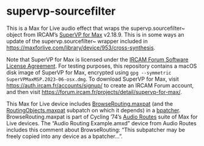 # supervp-sourcefilter

This is a Max for Live audio effect that wraps the supervp.sourcefilter\~ object from IRCAM’s [SuperVP for Max](https://forum.ircam.fr/projects/detail/supervp-for-max/) v2.18.9. This is in some ways an update of the supervp.sourcefilter\~ wrapper included in https://maxforlive.com/library/device/953/cross-synthesis.

Note that SuperVP for Max is licensed under the [IRCAM Forum Software License Agreement](https://forum.ircam.fr/legal/contrat-de-licence-forum-ircam/). For testing purposes, this repository contains a macOS disk image of SuperVP for Max, encrypted using `gpg --symmetric SuperVPMaxMSP.2023-06-osx.dmg`. To download SuperVP for Max, visit https://auth.ircam.fr/accounts/signup/ to create an IRCAM Forum account, and then visit https://forum.ircam.fr/projects/detail/supervp-for-max/.

This Max for Live device includes [BrowseRouting.maxpat](BrowseRouting.maxpat) (and the [RoutingObjects.maxpat](RoutingObjects.maxpat) subpatch on which it depends) in a [bpatcher](https://docs.cycling74.com/latest/refpages/bpatcher). BrowseRouting.maxpat is part of Cycling&nbsp;’74’s [Audio Routes](https://maxforlive.com/library/device/5830/audio-routes) suite of Max for Live devices. The “Audio Routing Example.amxd” device from Audio Routes includes this comment about BrowseRouting: “This subpatcher may be freely copied into any device as a bpatcher…”.

